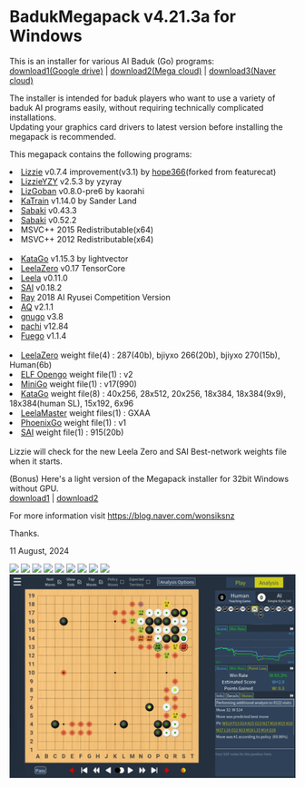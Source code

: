 # BadukMegapack v4.21.3a for Windows
This is an installer for various AI Baduk (Go) programs:<br>
<a href="https://drive.google.com/uc?export=download&id=1s0_UAIE4IEaR4TPRQagcAUDgLRSElvEQ">download1(Google drive)</a> | <a href="https://mega.nz/file/G6pF0aAI#fAHcFmGSEQ9ZjesJ-GJr97OOovOlLgKDmOAv-aVwyuM">download2(Mega cloud)</a> | <a href="http://naver.me/GG7o1U6s">download3(Naver cloud)</a>

The installer is intended for baduk players who want to use a variety of baduk AI programs easily, without requiring technically complicated installations.<br>
Updating your graphics card drivers to latest version before installing the megapack is recommended.


This megapack contains the following programs:

<li><a href="https://github.com/featurecat/lizzie" target="_blank">Lizzie</a> v0.7.4 improvement(v3.1) by <a href="https://github.com/hope366/Lizzie-improvements">hope366</a>(forked from featurecat)<br>
<li><a href="https://github.com/yzyray/lizzieyzy" target="_blank">LizzieYZY</a> v2.5.3 by yzyray<br>
<li><a href="https://github.com/kaorahi/lizgoban" target="_blank">LizGoban</a> v0.8.0-pre6 by kaorahi<br>
<li><a href="https://github.com/sanderland/katrain" target="_blank">KaTrain</a> v1.14.0 by Sander Land<br>
<li><a href="https://github.com/SabakiHQ/Sabaki" target="_blank">Sabaki</a> v0.43.3<br>
<li><a href="https://github.com/SabakiHQ/Sabaki" target="_blank">Sabaki</a> v0.52.2<br>
<li>MSVC++ 2015 Redistributable(x64)<br>
<li>MSVC++ 2012 Redistributable(x64)<br>
<br>
<li><a href="https://github.com/lightvector/KataGo" target="_blank">KataGo</a> v1.15.3 by lightvector<br>
<li><a href="https://github.com/leela-zero/leela-zero" target="_blank">LeelaZero</a> v0.17 TensorCore<br>
<li><a href="https://sjeng.org/leela.html" target="_blank">Leela</a> v0.11.0<br>
<li><a href="https://github.com/sai-dev/sai" target="_blank">SAI</a> v0.18.2<br>
<li><a href="https://github.com/zakki/Ray" target="_blank">Ray</a> 2018 AI Ryusei Competition Version<br>
<li><a href="https://github.com/ymgaq/AQ" target="_blank">AQ</a> v2.1.1<br>
<li><a href="https://www.gnu.org/software/gnugo/" target="_blank">gnugo</a> v3.8<br>
<li><a href="https://github.com/pasky/pachi" target="_blank">pachi</a> v12.84<br>
<li><a href="https://sourceforge.net/projects/fuego/" target="_blank">Fuego</a> v1.1.4<br>
<br>
<li><a href="http://zero.sjeng.org/" target="_blank">LeelaZero</a> weight file(4) : 287(40b), bjiyxo 266(20b), bjiyxo 270(15b), Human(6b)<br>
<li><a href="https://github.com/pytorch/ELF" target="_blank">ELF Opengo</a> weight file(1) : v2<br>
<li><a href="https://github.com/tensorflow/minigo" target="_blank">MiniGo</a> weight file(1) : v17(990)<br>
<li><a href="https://d3dndmfyhecmj0.cloudfront.net/index.html">KataGo</a> weight file(8) : 40x256, 28x512, 20x256, 18x384, 18x384(9x9), 18x384(human SL), 15x192, 6x96<br>
<li><a href="https://github.com/pangafu/LeelaMasterWeight" target="_blank">LeelaMaster</a> weight files(1) : GXAA<br>
<li><a href="https://github.com/Tencent/PhoenixGo" target="_blank">PhoenixGo</a> weight file(1) : v1<br>
<li><a href="http://sai.unich.it/" target="_blank">SAI</a> weight file(1) : 915(20b)<br>
<br>
Lizzie will check for the new Leela Zero and SAI Best-network weights file when it starts.

(Bonus) Here's a light version of the Megapack installer for 32bit Windows without GPU.<br>
<a href="https://drive.google.com/uc?export=download&id=1r_khs0Ol2jikg_groEHuy1DRwMb8ZYrW">download1</a> | <a href="http://naver.me/GOuK5XRG">download2</a>

For more information visit https://blog.naver.com/wonsiksnz

Thanks.


11 August, 2024

<img src="https://github.com/wonsiks/BadukMegapack/blob/master/megapack.png">

<img src="https://github.com/wonsiks/BadukMegapack/blob/master/config1.png">

<img src="https://github.com/wonsiks/BadukMegapack/blob/master/config2.png">

<img src="https://github.com/wonsiks/BadukMegapack/blob/master/config3.png">

<img src="https://github.com/wonsiks/BadukMegapack/blob/master/lizzie.png">
  
<img src="https://github.com/yzyray/lizzieyzy/raw/main/screenshot.png">

<img src="https://github.com/wonsiks/BadukMegapack/blob/master/sabaki.png">

<img src="https://github.com/wonsiks/BadukMegapack/blob/master/lizgoban.png">

<img src="https://github.com/wonsiks/BadukMegapack/blob/master/run_lizgoban.png">

<img src="https://raw.githubusercontent.com/sanderland/katrain/master/screenshots/analysis.png">
